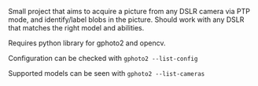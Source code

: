 Small project that aims to acquire a picture from any DSLR camera via PTP mode, and identify/label blobs in the picture.
Should work with any DSLR that matches the right model and abilities.

Requires python library for gphoto2 and opencv.

Configuration can be checked with `gphoto2 --list-config`

Supported models can be seen with `gphoto2 --list-cameras`

